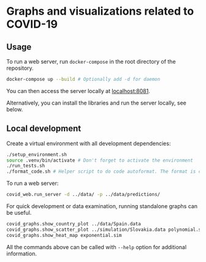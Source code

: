 # Graphs and visualizations related to COVID-19

## Usage

To run a web server, run `docker-compose` in the root directory of the repository.
```sh
docker-compose up --build # Optionally add -d for daemon
```
You can then access the server locally at [localhost:8081](http://127.0.0.1:8081).

Alternatively, you can install the libraries and run the server locally, see below.

## Local development

Create a virtual environment with all development dependencies:
```sh
./setup_environment.sh
source .venv/bin/activate # Don't forget to activate the environment
./run_tests.sh
./format_code.sh # Helper script to do code autoformat. The format is checked by tests.
```

To run a web server:
```sh
covid_web.run_server -d ../data/ -p ../data/predictions/
```

For quick development or data examination, running standalone graphs can be useful.
```sh
covid_graphs.show_country_plot ../data/Spain.data
covid_graphs.show_scatter_plot ../simulation/Slovakia.data polynomial.sim
covid_graphs.show_heat_map exponential.sim
```

All the commands above can be called with `--help` option for additional information.
